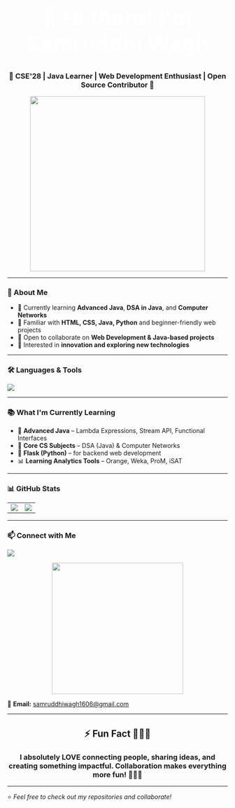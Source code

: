 <h1 align="center" style="color:white; font-size: 50px;">
  👋 Hi there! I'm Samruddhi Wagh
</h1>
<h3 align="center">🌟 CSE'28 | Java Learner | Web Development Enthusiast | Open Source Contributor 🌟</h3>

<p align="center">
  <img src="https://media.giphy.com/media/L1R1tvI9svkIWwpVYr/giphy.gif" width="400px" />
</p>

---

### 🚀 About Me
- 🔭 Currently learning **Advanced Java**, **DSA in Java**, and **Computer Networks**  
- 🌱 Familiar with **HTML, CSS, Java, Python** and beginner-friendly web projects  
- 💞️ Open to collaborate on **Web Development & Java-based projects**  
- 🎯 Interested in **innovation and exploring new technologies**  

---

### 🛠️ Languages & Tools  
<p>
  <img src="https://skillicons.dev/icons?i=java,python,html,css,mysql,postman,vscode,canva" />
</p>

---

### 📚 What I'm Currently Learning
- 🚀 **Advanced Java** – Lambda Expressions, Stream API, Functional Interfaces  
- 📖 **Core CS Subjects** – DSA (Java) & Computer Networks  
- 🐍 **Flask (Python)** – for backend web development  
- 📊 **Learning Analytics Tools** – Orange, Weka, ProM, iSAT  

---

### 📊 GitHub Stats
<table>
<tr>
<td>
<img src="https://github-readme-stats.vercel.app/api?username=Samruddhiwagh1606&show_icons=true&theme=radical" />
</td>
<td>
<img src="https://github-readme-stats.vercel.app/api/top-langs/?username=Samruddhiwagh1606&layout=compact&theme=radical" />
</td>
</tr>
</table>

---

### 📫 Connect with Me
<p>
  <a href="https://www.linkedin.com/in/samruddhi-wagh-176443319/">
    <img src="https://img.shields.io/badge/LinkedIn-Connect-blue?style=for-the-badge&logo=linkedin" />
  </a>
</p>

<p align="center">
  <img src="https://media.giphy.com/media/qgQUggAC3Pfv687qPC/giphy.gif" width="300px" />
</p>

📧 **Email:** samruddhiwagh1606@gmail.com  

---

<h2 align="center">⚡ Fun Fact 🤩🎉✨</h2>
<h3 align="center">I absolutely LOVE connecting people, sharing ideas, and creating something impactful. Collaboration makes everything more fun! 🚀💡💖</h3>

---

⭐ *Feel free to check out my repositories and collaborate!*  
